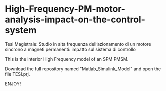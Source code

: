# High-Frequency-PM-motor-analysis-impact-on-the-control-system
Tesi Magistrale: Studio in alta frequenza dell’azionamento di un motore sincrono a magneti permanenti: impatto sul sistema di controllo

This is the interior High Frequency model of an SPM PMSM.

Download the full repository named "Matlab_Simulink_Model" and open the file TESI.prj.

ENJOY!
